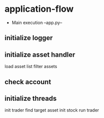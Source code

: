 # application-flow

- Main execution –app.py–

## initialize logger

## initialize asset handler

  load asset list
  filter assets

## check account

## initialize threads

  init trader
  find target asset
  init stock
  run trader
